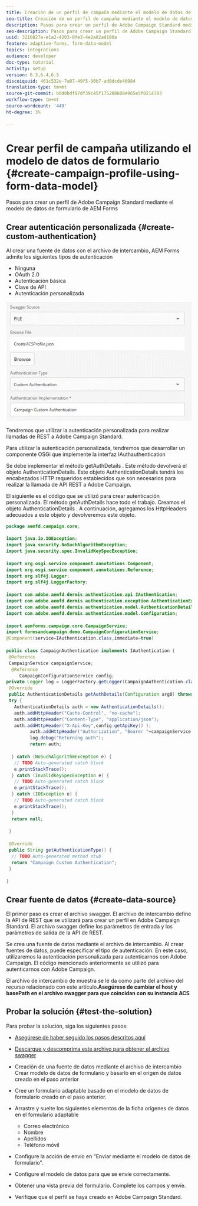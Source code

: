 ```yaml
---
title: Creación de un perfil de campaña mediante el modelo de datos de formulario
seo-title: Creación de un perfil de campaña mediante el modelo de datos de formulario
description: Pasos para crear un perfil de Adobe Campaign Standard mediante el modelo de datos de formulario de AEM Forms
seo-description: Pasos para crear un perfil de Adobe Campaign Standard mediante el modelo de datos de formulario de AEM Forms
uuid: 3216827e-e1a2-4203-8fe3-4e2a82ad180a
feature: adaptive-forms, form-data-model
topics: integrations
audience: developer
doc-type: tutorial
activity: setup
version: 6.3,6.4,6.5
discoiquuid: 461c532e-7a07-49f5-90b7-ad0dcde40984
translation-type: tm+mt
source-git-commit: b040bdf97df39c45f175288608e965e5f0214703
workflow-type: tm+mt
source-wordcount: '449'
ht-degree: 3%

---
```



# Crear perfil de campaña utilizando el modelo de datos de formulario {#create-campaign-profile-using-form-data-model}

Pasos para crear un perfil de Adobe Campaign Standard mediante el modelo de datos de formulario de AEM Forms

## Crear autenticación personalizada {#create-custom-authentication}

Al crear una fuente de datos con el archivo de intercambio, AEM Forms admite los siguientes tipos de autenticación

* Ninguna
* OAuth 2.0
* Autenticación básica
* Clave de API
* Autenticación personalizada

![campaignfdm](assets/campaignfdm.gif)

Tendremos que utilizar la autenticación personalizada para realizar llamadas de REST a Adobe Campaign Standard.

Para utilizar la autenticación personalizada, tendremos que desarrollar un componente OSGi que implemente la interfaz IAuthauthentication

Se debe implementar el método getAuthDetails . Este método devolverá el objeto AuthenticationDetails. Este objeto AuthenticationDetails tendrá los encabezados HTTP requeridos establecidos que son necesarios para realizar la llamada de API REST a Adobe Campaign.

El siguiente es el código que se utilizó para crear autenticación personalizada. El método getAuthDetails hace todo el trabajo. Creamos el objeto AuthenticationDetails . A continuación, agregamos los HttpHeaders adecuados a este objeto y devolveremos este objeto.

```java
package aemfd.campaign.core;

import java.io.IOException;
import java.security.NoSuchAlgorithmException;
import java.security.spec.InvalidKeySpecException;

import org.osgi.service.component.annotations.Component;
import org.osgi.service.component.annotations.Reference;
import org.slf4j.Logger;
import org.slf4j.LoggerFactory;

import com.adobe.aemfd.dermis.authentication.api.IAuthentication;
import com.adobe.aemfd.dermis.authentication.exception.AuthenticationException;
import com.adobe.aemfd.dermis.authentication.model.AuthenticationDetails;
import com.adobe.aemfd.dermis.authentication.model.Configuration;

import aemforms.campaign.core.CampaignService;
import formsandcampaign.demo.CampaignConfigurationService;
@Component(service=IAuthentication.class,immediate=true)

public class CampaignAuthentication implements IAuthentication {
 @Reference
 CampaignService campaignService;
  @Reference
     CampaignConfigurationService config;
private Logger log = LoggerFactory.getLogger(CampaignAuthentication.class);
 @Override
 public AuthenticationDetails getAuthDetails(Configuration arg0) throws AuthenticationException {
 try {
   AuthenticationDetails auth = new AuthenticationDetails();
   auth.addHttpHeader("Cache-Control", "no-cache");
   auth.addHttpHeader("Content-Type", "application/json");
   auth.addHttpHeader("X-Api-Key",config.getApiKey() );
         auth.addHttpHeader("Authorization", "Bearer "+campaignService.getAccessToken());
         log.debug("Returning auth");
         return auth;
   
  } catch (NoSuchAlgorithmException e) {
   // TODO Auto-generated catch block
   e.printStackTrace();
  } catch (InvalidKeySpecException e) {
   // TODO Auto-generated catch block
   e.printStackTrace();
  } catch (IOException e) {
   // TODO Auto-generated catch block
   e.printStackTrace();
  }
  return null;
  
 }

 @Override
 public String getAuthenticationType() {
  // TODO Auto-generated method stub
  return "Campaign Custom Authentication";
 }

}
```

## Crear fuente de datos {#create-data-source}

El primer paso es crear el archivo swagger. El archivo de intercambio define la API de REST que se utilizará para crear un perfil en Adobe Campaign Standard. El archivo swagger define los parámetros de entrada y los parámetros de salida de la API de REST.

Se crea una fuente de datos mediante el archivo de intercambio. Al crear fuentes de datos, puede especificar el tipo de autenticación. En este caso, utilizaremos la autenticación personalizada para autenticarnos con Adobe Campaign. El código mencionado anteriormente se utilizó para autenticarnos con Adobe Campaign.

El archivo de intercambio de muestra se le da como parte del archivo del recurso relacionado con este artículo.**Asegúrese de cambiar el host y basePath en el archivo swagger para que coincidan con su instancia ACS**

## Probar la solución {#test-the-solution}

Para probar la solución, siga los siguientes pasos:
* [Asegúrese de haber seguido los pasos descritos aquí](aem-forms-with-campaign-standard-getting-started-tutorial.md)
* [Descargue y descomprima este archivo para obtener el archivo swagger](assets/create-acs-profile-swagger-file.zip)
* Creación de una fuente de datos mediante el archivo de intercambio
Crear modelo de datos de formulario y basarlo en el origen de datos creado en el paso anterior
* Cree un formulario adaptable basado en el modelo de datos de formulario creado en el paso anterior.
* Arrastre y suelte los siguientes elementos de la ficha orígenes de datos en el formulario adaptable

   * Correo electrónico
   * Nombre
   * Apellidos
   * Teléfono móvil

* Configure la acción de envío en &quot;Enviar mediante el modelo de datos de formulario&quot;.
* Configure el modelo de datos para que se envíe correctamente.
* Obtener una vista previa del formulario. Complete los campos y envíe.
* Verifique que el perfil se haya creado en Adobe Campaign Standard.
